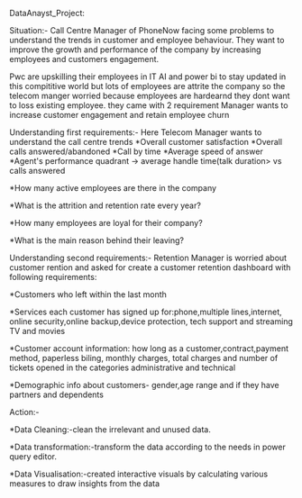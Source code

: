 
DataAnayst_Project:

Situation:-
Call Centre Manager of PhoneNow facing some problems to understand the trends in customer and employee behaviour. They want to improve the growth and performance of the company by increasing employees and customers engagement.




Pwc are upskilling their employees in IT AI and power bi to stay updated in this compititive world
but lots of employees are attrite the company so the telecom manger worried because employees are hardearnd they dont want to loss existing employee. they came with 2 requirement
Manager wants to increase customer engagement and retain employee churn


Understanding first requirements:-
Here Telecom Manager wants to understand the call centre trends
*Overall customer satisfaction
*Overall calls answered/abandoned
*Call by time
*Average speed of answer
*Agent's performance quadrant -> average handle time(talk duration> vs calls answered

*How many active employees are there in the company

*What is the attrition and retention rate every year?

*How many employees are loyal for their company?

*What is the main reason behind their leaving?

Understanding second requirements:- Retention Manager is worried about customer rention and asked for create a customer retention dashboard with following requirements:

*Customers who left within the last month

*Services each customer has signed up for:phone,multiple lines,internet, online security,online backup,device protection, tech support and streaming TV and movies

*Customer account information: how long as a customer,contract,payment method, paperless biling, monthly charges, total charges and number of tickets opened in the categories administrative and technical

*Demographic info about customers- gender,age range and if they have partners and dependents 

Action:-

*Data Cleaning:-clean the irrelevant and unused data.

*Data transformation:-transform the data according to the needs in power query editor.

*Data Visualisation:-created interactive visuals by calculating various measures to draw insights from the data
